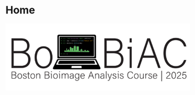# <i class="fas fa-home"></i> Home
<!-- # <img src="./_static/logo/bobiac_logos_svgexport-01.svg" alt="Home Icon" class="home-icon"/> Home -->

<img src="./_static/logo/bobiac_logos_svgexport-03.svg" alt="BoBiAC Logo" class="landing-logo"/>


```{tableofcontents}
```